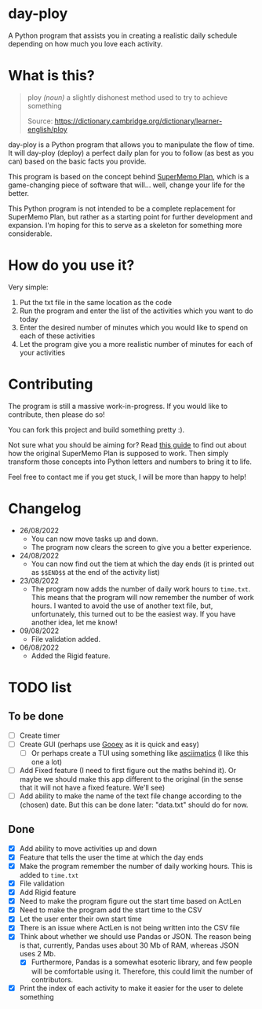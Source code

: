 # day-ploy
A Python program that assists you in creating a realistic daily schedule depending on how much you love each activity.

# What is this?
> ploy _(noun)_ a slightly dishonest method used to try to achieve something
> 
> Source: https://dictionary.cambridge.org/dictionary/learner-english/ploy

day-ploy is a Python program that allows you to manipulate the flow of time. It will day-ploy (deploy) a perfect daily plan for you to follow (as best as you can) based on the basic facts you provide.

This program is based on the concept behind [SuperMemo Plan](https://help.supermemo.org/wiki/Plan), which is a game-changing piece of software that will... well, change your life for the better.

This Python program is not intended to be a complete replacement for SuperMemo Plan, but rather as a starting point for further development and expansion. I'm hoping for this to serve as a skeleton for something more considerable.

# How do you use it?
Very simple:
1. Put the txt file in the same location as the code
2. Run the program and enter the list of the activities which you want to do today
3. Enter the desired number of minutes which you would like to spend on each of these activities
4. Let the program give you a more realistic number of minutes for each of your activities

# Contributing
The program is still a massive work-in-progress. If you would like to contribute, then please do so!

You can fork this project and build something pretty :).

Not sure what you should be aiming for? Read [this guide](https://drive.google.com/folderview?id=11RUZw8MVdKXdb8HpuYR5epiktKPhkoOO) to find out about how the original SuperMemo Plan is supposed to work. Then simply transform those concepts into Python letters and numbers to bring it to life.

Feel free to contact me if you get stuck, I will be more than happy to help!

# Changelog
- 26/08/2022
  - You can now move tasks up and down.
  - The program now clears the screen to give you a better experience.
- 24/08/2022
  - You can now find out the tiem at which the day ends (it is printed out as `$$END$$` at the end of the activity list)
- 23/08/2022
  - The program now adds the number of daily work hours to `time.txt`. This means that the program will now remember the number of work hours. I wanted to avoid the use of another text file, but, unfortunately, this turned out to be the easiest way. If you have another idea, let me know!
- 09/08/2022
  - File validation added.
- 06/08/2022
  - Added the Rigid feature.

# TODO list
## To be done
- [ ] Create timer
- [ ] Create GUI (perhaps use [Gooey](https://github.com/chriskiehl/Gooey) as it is quick and easy)
  - [ ] Or perhaps create a TUI using something like [asciimatics](https://github.com/peterbrittain/asciimatics) (I like this one a lot)
- [ ] Add Fixed feature (I need to first figure out the maths behind it). Or maybe we should make this app different to the original (in the sense that it will not have a fixed feature. We'll see)
- [ ] Add ability to make the name of the text file change according to the (chosen) date. But this can be done later: "data.txt" should do for now.

## Done
- [X] Add ability to move activities up and down
- [X] Feature that tells the user the time at which the day ends
- [X] Make the program remember the number of daily working hours. This is added to `time.txt`
- [X] File validation
- [X] Add Rigid feature
- [X] Need to make the program figure out the start time based on ActLen
- [X] Need to make the program add the start time to the CSV
- [X] Let the user enter their own start time
- [X] There is an issue where ActLen is not being written into the CSV file
- [X] Think about whether we should use Pandas or JSON. The reason being is that, currently, Pandas uses about 30 Mb of RAM, whereas JSON uses 2 Mb.
  - [X] Furthermore, Pandas is a somewhat esoteric library, and few people will be comfortable using it. Therefore, this could limit the number of contributors.
- [X] Print the index of each activity to make it easier for the user to delete something
